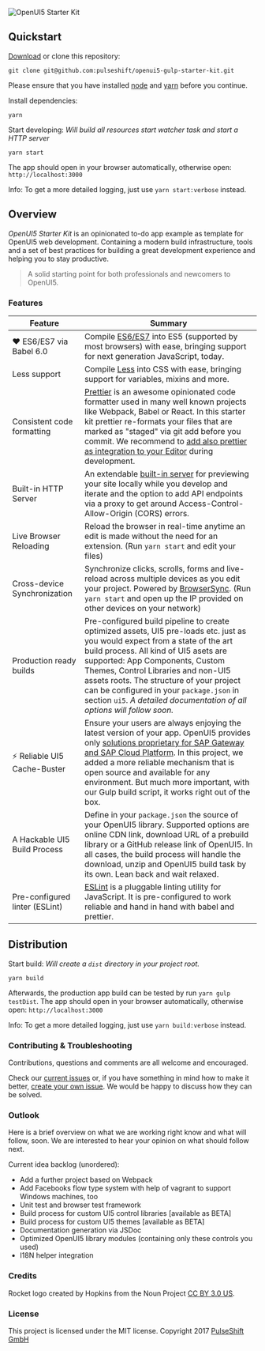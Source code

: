 <!--[![GitHub release](https://img.shields.io/github/tag/pulseshift/openui5-gulp-starter-kit.svg?style=flat)]()
 [![Github All Releases](https://img.shields.io/github/downloads/pulseshift/openui5-gulp-starter-kit/total.svg?style=flat)]()
[![styled with prettier](https://img.shields.io/badge/styled_with-prettier-ff69b4.svg?style=flat)](#badge)
[![made with love](https://img.shields.io/badge/made%20with%20love-❤-FF1744.svg?style=flat)]()-->

![OpenUI5 Starter Kit](https://github.com/pulseshift/openui5-gulp-starter-kit/raw/master/UI5StarterKit.png)

## Quickstart

[Download](https://github.com/pulseshift/openui5-gulp-starter-kit/archive/master.zip) or clone this repository:
```
git clone git@github.com:pulseshift/openui5-gulp-starter-kit.git
```

Please ensure that you have installed [node](https://nodejs.org/en/) and [yarn](https://yarnpkg.com/en/docs/install) before you continue.

Install dependencies:
```
yarn
```
Start developing:
_Will build all resources start watcher task and start a HTTP server_
```
yarn start
```

The app should open in your browser automatically, otherwise open: `http://localhost:3000`

Info: To get a more detailed logging, just use `yarn start:verbose` instead.

## Overview

*OpenUI5 Starter Kit* is an opinionated to-do app example as template for OpenUI5 web development. Containing a modern build infrastructure, tools and a set of best practices for building a great development experience and helping you to stay productive.

> A solid starting point for both professionals and newcomers to OpenUI5.


### Features

| Feature                                | Summary                                                                                                                                                                                                                                                     |
|----------------------------------------|-------------------------------------------------------------------------------------------------------------------------------------------------------------------------------------------------------------------------------------------------------------|
| ❤ ES6/ES7 via Babel 6.0 | Compile [ES6/ES7](https://babeljs.io) into ES5 (supported by most browsers) with ease, bringing support for next generation JavaScript, today.                          |
| Less support                           | Compile [Less](http://lesscss.org) into CSS with ease, bringing support for variables, mixins and more.                                                                                                    |
| Consistent code formatting               | [Prettier](https://github.com/prettier/prettier) is an awesome opinionated code formatter used in many well known projects like Webpack, Babel or React. In this starter kit prettier re-formats your files that are marked as "staged" via git add before you commit. We recommend to [add also prettier as integration to your Editor](https://github.com/prettier/prettier) during development.                                                                                               |
| Built-in HTTP Server                   | An extendable [built-in server](https://www.browsersync.io) for previewing your site locally while you develop and iterate and the option to add API endpoints via a proxy to get around Access-Control-Allow-Origin (CORS) errors.                                                                                                                                                                            |
| Live Browser Reloading                 | Reload the browser in real-time anytime an edit is made without the need for an extension. (Run `yarn start` and edit your files)                                                                                                                           |
| Cross-device Synchronization           | Synchronize clicks, scrolls, forms and live-reload across multiple devices as you edit your project. Powered by [BrowserSync](http://browsersync.io). (Run `yarn start` and open up the IP provided on other devices on your network)                       |
| Production ready builds                     | Pre-configured build pipeline to create optimized assets, UI5 pre-loads etc. just as you would expect from a state of the art build process. All kind of UI5 asets are supported: App Components, Custom Themes, Control Libraries and non-UI5 assets roots. The structure of your project can be configured in your `package.json` in section `ui5`. _A detailed documentation of all options will follow soon._                                                                                                                                               |
| ⚡️ Reliable UI5 Cache-Buster                     | Ensure your users are always enjoying the latest version of your app. OpenUI5 provides only [solutions proprietary for SAP Gateway and SAP Cloud Platform](https://openui5.hana.ondemand.com/#docs/guide/91f080966f4d1014b6dd926db0e91070.html). In this project, we added a more reliable mechanism that is open source and available for any environment. But much more important, with our Gulp build script, it works right out of the box.                                                                                                                                              |
| A Hackable UI5 Build Process                     | Define in your `package.json` the source of your OpenUI5 library. Supported options are online CDN link, download URL of a prebuild library or a GitHub release link of OpenUI5. In all cases, the build process will handle the download, unzip and OpenUI5 build task by its own. Lean back and wait relaxed.                                                                                                                                            |
| Pre-configured linter (ESLint)                     | [ESLint](https://eslint.org) is a pluggable linting utility for JavaScript. It is pre-configured to work reliable and hand in hand with babel and prettier.                                                                                                                                           |

<!-- | Code Linting               | JavaScript code linting is done using [ESLint](http://eslint.org) - a pluggable linter tool for identifying and reporting on patterns in JavaScript. Run `yarn test` to lint your repository.                                                                         | -->

## Distribution

Start build:
_Will create a `dist` directory in your project root._
```
yarn build
```

Afterwards, the production app build can be tested by run `yarn gulp testDist`. The app should open in your browser automatically, otherwise open: `http://localhost:3000`

Info: To get a more detailed logging, just use `yarn build:verbose` instead.

### Contributing & Troubleshooting

Contributions, questions and comments are all welcome and encouraged.

Check our [current issues](https://github.com/pulseshift/openui5-gulp-starter-kit/issues) or, if you have something in mind how to make it better, [create your own issue](https://github.com/pulseshift/openui5-gulp-starter-kit/issues/new). We would be happy to discuss how they can be solved.

### Outlook

Here is a brief overview on what we are working right know and what will follow, soon. We are interested to hear your opinion on what should follow next.

Current idea backlog (unordered):
- Add a further project based on Webpack
- Add Facebooks flow type system with help of vagrant to support Windows machines, too
- Unit test and browser test framework
- Build process for custom UI5 control libraries [available as BETA]
- Build process for custom UI5 themes [available as BETA]
- Documentation generation via JSDoc
- Optimized OpenUI5 library modules (containing only these controls you used)
- I18N helper integration

### Credits

Rocket logo created by Hopkins from the Noun Project [CC BY 3.0 US](https://creativecommons.org/licenses/by/3.0/us/).

### License

This project is licensed under the MIT license.
Copyright 2017 [PulseShift GmbH](https://pulseshift.com/en/index.html)
